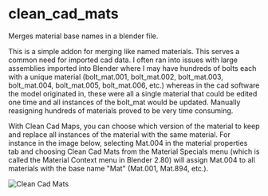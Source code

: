 # clean_cad_mats
Merges material base names in a blender file.

This is a simple addon for merging like named materials. This serves a common need for imported cad data. I often ran into issues with large assemblies imported into Blender where I may have hundreds of bolts each with a unique material (bolt_mat.001, bolt_mat.002, bolt_mat.003, bolt_mat.004, bolt_mat.005, bolt_mat.006, etc.) whereas in the cad software the model originated in, these were all a single material that could be edited one time and all instances of the bolt_mat would be updated. Manually reasigning hundreds of materials proved to be very time consuming. 

With Clean Cad Maps, you can choose which version of the material to keep and replace all instances of the material with the same material. For instance in the image below, selecting Mat.004 in the material properties tab and choosing Clean Cad Mats from the Material Specials menu (which is called the Material Context menu in Blender 2.80) will assign Mat.004 to all materials with the base name "Mat" (Mat.001, Mat.894, etc.).

![Clean Cad Mats](https://i.ibb.co/SKMBbq4/Clean-Cad-Mats.png)
